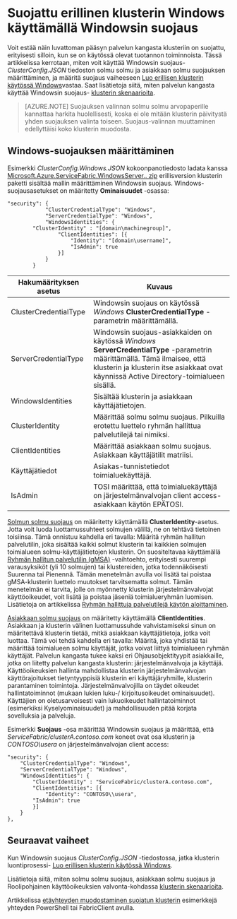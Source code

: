 <properties
   pageTitle="Suojattu käyttämällä Windows-suojauksen Windows-käyttöjärjestelmässä klusterin | Microsoft Azure"
   description="Opettele määrittämään solmu solmu ja asiakkaan solmu tietoturvan erillinen klusterissa käyttämällä Windows-suojauksen Windows-käyttöjärjestelmässä."
   services="service-fabric"
   documentationCenter=".net"
   authors="rwike77"
   manager="timlt"
   editor=""/>

<tags
   ms.service="service-fabric"
   ms.devlang="dotnet"
   ms.topic="article"
   ms.tgt_pltfrm="NA"
   ms.workload="NA"
   ms.date="08/25/2016"
   ms.author="ryanwi"/>


# <a name="secure-a-standalone-cluster-on-windows-using-windows-security"></a>Suojattu erillinen klusterin Windows käyttämällä Windowsin suojaus

Voit estää näin luvattoman pääsyn palvelun kangasta klusteriin on suojattu, erityisesti silloin, kun se on käytössä olevat tuotannon toiminnoista. Tässä artikkelissa kerrotaan, miten voit käyttää Windowsin suojaus- *ClusterConfig.JSON* tiedoston solmu solmu ja asiakkaan solmu suojauksen määrittäminen, ja määritä suojaus vaiheeseen [Luo erillisen klusterin käytössä Windows](service-fabric-cluster-creation-for-windows-server.md)vastaa. Saat lisätietoja siitä, miten palvelun kangasta käyttää Windowsin suojaus- [klusterin skenaarioita](service-fabric-cluster-security.md).

>[AZURE.NOTE]
Suojauksen valinnan solmu solmu arvopaperille kannattaa harkita huolellisesti, koska ei ole mitään klusterin päivitystä yhden suojauksen valinta toiseen. Suojaus-valinnan muuttaminen edellyttäisi koko klusterin muodosta.

## <a name="configure-windows-security"></a>Windows-suojauksen määrittäminen
Esimerkki *ClusterConfig.Windows.JSON* kokoonpanotiedosto ladata kanssa [Microsoft.Azure.ServiceFabric.WindowsServer.<version>. zip](http://go.microsoft.com/fwlink/?LinkId=730690) erillisversion klusterin paketti sisältää mallin määrittäminen Windowsin suojaus.  Windows-suojausasetukset on määritetty **Ominaisuudet** -osassa:

```
"security": {
            "ClusterCredentialType": "Windows",
            "ServerCredentialType": "Windows",
            "WindowsIdentities": {
        "ClusterIdentity" : "[domain\machinegroup]",
                "ClientIdentities": [{
                    "Identity": "[domain\username]",
                    "IsAdmin": true
                }]
            }
        }
```

|**Hakumäärityksen asetus**|**Kuvaus**|
|-----------------------|--------------------------|
|ClusterCredentialType|Windowsin suojaus on käytössä *Windows* **ClusterCredentialType** -parametrin määrittämällä.|
|ServerCredentialType|Windowsin suojaus-asiakkaiden on käytössä *Windows* **ServerCredentialType** -parametrin määrittämällä. Tämä ilmaisee, että klusterin ja klusterin itse asiakkaat ovat käynnissä Active Directory-toimialueen sisällä.|
|WindowsIdentities|Sisältää klusterin ja asiakkaan käyttäjätietojen.|
|ClusterIdentity|Määrittää solmu solmu suojaus. Pilkuilla erotettu luettelo ryhmän hallittua palvelutilejä tai nimiksi.|
|ClientIdentities|Määrittää asiakkaan solmu suojaus. Asiakkaan käyttäjätilit matriisi.|
|Käyttäjätiedot|Asiakas-tunnistetiedot toimialuekäyttäjä.|
|IsAdmin|TOSI määrittää, että toimialuekäyttäjä on järjestelmänvalvojan client access-asiakkaan käytön EPÄTOSI.|

[Solmun solmu suojaus](service-fabric-cluster-security.md#node-to-node-security) on määritetty käyttämällä **ClusterIdentity**-asetus. Jotta voit luoda luottamussuhteet solmujen välillä, ne on tehtävä tietoinen toisiinsa. Tämä onnistuu kahdella eri tavalla: Määritä ryhmän hallitun palvelutilin, joka sisältää kaikki solmut klusterin tai kaikkien solmujen toimialueen solmu-käyttäjätietojen klusterin. On suositeltavaa käyttämällä [Ryhmän hallitun palvelutilin (gMSA)](https://technet.microsoft.com/library/hh831782.aspx) -vaihtoehto, erityisesti suurempi varausyksiköt (yli 10 solmujen) tai klustereiden, jotka todennäköisesti Suurenna tai Pienennä.
Tämän menetelmän avulla voi lisätä tai poistaa gMSA-klusterin luettelo muutokset tarvitsematta solmut. Tämän menetelmän ei tarvita, jolle on myönnetty klusterin järjestelmänvalvojat käyttöoikeudet, voit lisätä ja poistaa jäseniä toimialueryhmän luomisen. Lisätietoja on artikkelissa [Ryhmän hallittuja palvelutilejä käytön aloittaminen](http://technet.microsoft.com/library/jj128431.aspx).

[Asiakkaan solmu suojaus](service-fabric-cluster-security.md#client-to-node-security) on määritetty käyttämällä **ClientIdentities**. Asiakkaan ja klusterin välinen luottamussuhde vahvistamiseksi sinun on määritettävä klusterin tietää, mitkä asiakkaan käyttäjätietoja, jotka voit luottaa. Tämä voi tehdä kahdella eri tavalla: Määritä, joka yhdistää tai määrittää toimialueen solmu käyttäjät, jotka voivat liittyä toimialueen ryhmän käyttäjät. Palvelun kangasta tukee kaksi eri Ohjausobjektityypit asiakkaille, jotka on liitetty palvelun kangasta klusterin: järjestelmänvalvoja ja käyttäjä. Käyttöoikeuksien hallinta mahdollistaa klusterin järjestelmänvalvojan käyttörajoitukset tietyntyyppisiä klusterin eri käyttäjäryhmille, klusterin parantaminen toimintoja.  Järjestelmänvalvojilla on täydet oikeudet hallintatoiminnot (mukaan lukien luku-/ kirjoitusoikeudet ominaisuudet). Käyttäjien on oletusarvoisesti vain lukuoikeudet hallintatoiminnot (esimerkiksi Kyselyominaisuudet) ja mahdollisuuden pitää korjata sovelluksia ja palveluja.

Esimerkki **Suojaus** -osa määrittää Windowsin suojaus ja määrittää, että *ServiceFabric/clusterA.contoso.com* koneet ovat osa klusterin ja *CONTOSO\usera* on järjestelmänvalvojan client access:

```
"security": {
    "ClusterCredentialType": "Windows",
    "ServerCredentialType": "Windows",
    "WindowsIdentities": {
        "ClusterIdentity" : "ServiceFabric/clusterA.contoso.com",
        "ClientIdentities": [{
            "Identity": "CONTOSO\\usera",
        "IsAdmin": true
        }]
    }
},
```

## <a name="next-steps"></a>Seuraavat vaiheet

Kun Windowsin suojaus *ClusterConfig.JSON* -tiedostossa, jatka klusterin luontiprosessi- [Luo erillisen klusterin käytössä Windows](service-fabric-cluster-creation-for-windows-server.md).

Lisätietoja siitä, miten solmu solmu suojaus, asiakkaan solmu suojaus ja Roolipohjainen käyttöoikeuksien valvonta-kohdassa [klusterin skenaarioita](service-fabric-cluster-security.md).

Artikkelissa [etäyhteyden muodostaminen suojatun klusterin](service-fabric-connect-to-secure-cluster.md) esimerkkejä yhteyden PowerShell tai FabricClient avulla.
